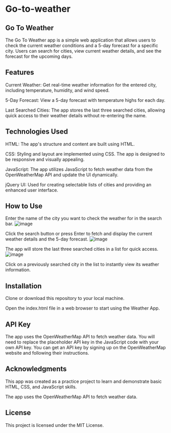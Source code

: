 # Go-to-weather

## Go To Weather

The Go To Weather app is a simple web application that allows users to check the current weather conditions and a 5-day forecast for a specific city. Users can search for cities, view current weather details, and see the forecast for the upcoming days.

## Features
Current Weather: Get real-time weather information for the entered city, including temperature, humidity, and wind speed.

5-Day Forecast: View a 5-day forecast with temperature highs for each day.

Last Searched Cities: The app stores the last three searched cities, allowing quick access to their weather details without re-entering the name.

## Technologies Used
HTML: The app's structure and content are built using HTML.

CSS: Styling and layout are implemented using CSS. The app is designed to be responsive and visually appealing.

JavaScript: The app utilizes JavaScript to fetch weather data from the OpenWeatherMap API and update the UI dynamically.

jQuery UI: Used for creating selectable lists of cities and providing an enhanced user interface.

## How to Use
Enter the name of the city you want to check the weather for in the search bar.
![image](https://github.com/Punk1776/Go-to-weather/assets/135387049/64927dcc-1848-403e-85a0-0116a1df6ff2)

Click the search button or press Enter to fetch and display the current weather details and the 5-day forecast.
![image](https://github.com/Punk1776/Go-to-weather/assets/135387049/4f35df91-6b41-4725-bb10-bcf4e4ce3025)

The app will store the last three searched cities in a list for quick access.
![image](https://github.com/Punk1776/Go-to-weather/assets/135387049/9d04d6db-8393-4222-8a20-5874552c052c)

Click on a previously searched city in the list to instantly view its weather information.

## Installation
Clone or download this repository to your local machine.

Open the index.html file in a web browser to start using the Weather App.

## API Key
The app uses the OpenWeatherMap API to fetch weather data. You will need to replace the placeholder API key in the JavaScript code with your own API key. You can get an API key by signing up on the OpenWeatherMap website and following their instructions.

## Acknowledgments
This app was created as a practice project to learn and demonstrate basic HTML, CSS, and JavaScript skills.

The app uses the OpenWeatherMap API to fetch weather data.

## License
This project is licensed under the MIT License.
